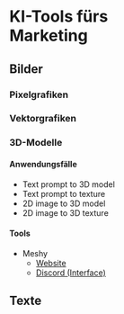 # KI-Tools fürs<br>Marketing

## Bilder

### Pixelgrafiken

### Vektorgrafiken


### 3D-Modelle

#### Anwendungsfälle

- Text prompt to 3D model
- Text prompt to texture
- 2D image to 3D model
- 2D image to 3D texture


#### Tools

- Meshy
  - [Website](https://www.meshy.ai/)
  - [Discord (Interface)](https://discord.com/channels/1080050109062058044/1083607466719330334)

## Texte

